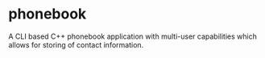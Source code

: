# phonebook
A CLI based C++ phonebook application with multi-user capabilities which allows for storing of contact information.
